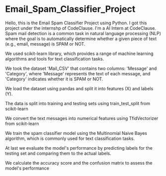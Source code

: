 # Email_Spam_Classifier_Project

Hello, this is the Email Spam Classifier Project using Python. I got this project under the internshp of CodeClause. I'm a AI Intern at CodeClause. Spam mail detection is a common task in natural language processing (NLP) where the goal is to automatically determine whether a given piece of text (e.g., email, message) is SPAM or NOT.

We used scikit-learn library, which provides a range of machine learning algorithms and tools for text classification tasks.

We took the dataset 'Mail_CSV' that contains two columns: 'Message' and 'Category', where 'Message' represents the text of each message, and 'Category' indicates whether it is SPAM or NOT.

We load the dataset using pandas and split it into features (X) and labels (Y).

The data is split into training and testing sets using train_test_split from scikit-learn

We convert the text messages into numerical features using TfidVectorizer from scikit-learn

We train the spam classifier model using the Multinomial Naive Bayes algorithm, which is commonly used for text classification tasks.

At last we evaluate the model's performance by predicting labels for the testing set and comparing them to the actual labels.

We calculate the accuracy score and the confusion matrix to assess the model's performance
